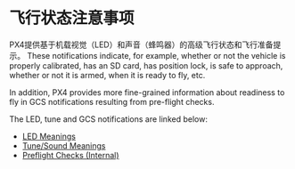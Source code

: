 # 飞行状态注意事项

PX4提供基于机载视觉（LED）和声音（蜂鸣器）的高级飞行状态和飞行准备提示。 These notifications indicate, for example, whether or not the vehicle is properly calibrated, has an SD card, has position lock, is safe to approach, whether or not it is armed, when it is ready to fly, etc.

In addition, PX4 provides more fine-grained information about readiness to fly in GCS notifications resulting from pre-flight checks.

The LED, tune and GCS notifications are linked below:

* [LED Meanings](../getting_started/led_meanings.md)
* [Tune/Sound Meanings](../getting_started/tunes.md)
* [Preflight Checks (Internal)](../flying/pre_flight_checks.md)